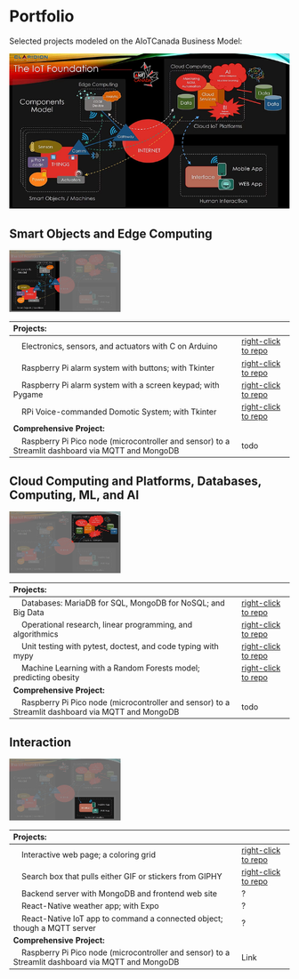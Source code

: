 # Portfolio

Selected projects modeled on the  AIoTCanada Business Model:

<img src="img/model1.jpg" alt="Modèle d'AIoTCanada">

## Smart Objects and Edge Computing

<img src="img/model1a.jpg" alt="Modèle d'AIoTCanada" width="200">

| Projects:     |      |
|:-----|:-----|
| &nbsp;&nbsp;&nbsp;&nbsp;Electronics, sensors, and actuators with C on Arduino | <a href="https://github.com/ugolabo/electronics_sensors_actuators">right-click to repo</a>  |
| &nbsp;&nbsp;&nbsp;&nbsp;Raspberry Pi alarm system with buttons; with Tkinter | <a href="https://github.com/ugolabo/rpi_alarm_system">right-click to repo</a>  |
| &nbsp;&nbsp;&nbsp;&nbsp;Raspberry Pi alarm system with a screen keypad; with Pygame | <a href="https://github.com/ugolabo/rpi_alarm_system_v2">right-click to repo</a>  |
| &nbsp;&nbsp;&nbsp;&nbsp;RPi Voice-commanded Domotic System; with Tkinter | <a href="https://github.com/ugolabo/voice_commanded_domotics">right-click to repo</a>  |
| **Comprehensive Project:** |       |
| &nbsp;&nbsp;&nbsp;&nbsp;Raspberry Pi Pico node (microcontroller and sensor) to a Streamlit dashboard via MQTT and MongoDB | todo  |

## Cloud Computing and Platforms, Databases, Computing, ML, and AI

<img src="img/model1b.jpg" alt="Modèle d'AIoTCanada" width="200">

| Projects:     |      |
|:-----|:-----|
| &nbsp;&nbsp;&nbsp;&nbsp;Databases: MariaDB for SQL, MongoDB for NoSQL; and Big Data | <a href="https://github.com/ugolabo/databases_big_data">right-click to repo</a>  |
| &nbsp;&nbsp;&nbsp;&nbsp;Operational research, linear programming, and algorithmics | <a href="https://github.com/ugolabo/or_linear_programming_algorithmics">right-click to repo</a>  |
| &nbsp;&nbsp;&nbsp;&nbsp;Unit testing with pytest, doctest, and code typing with mypy | <a href="https://github.com/ugolabo/unit_testing_code_typing">right-click to repo</a>  |
| &nbsp;&nbsp;&nbsp;&nbsp;Machine Learning with a Random Forests model; predicting obesity | <a href="https://github.com/ugolabo/ml_random_forests">right-click to repo</a>  |
| **Comprehensive Project:** |       |
| &nbsp;&nbsp;&nbsp;&nbsp;Raspberry Pi Pico node (microcontroller and sensor) to a Streamlit dashboard via MQTT and MongoDB | todo  |

## Interaction

<img src="img/model1c.jpg" alt="Modèle d'AIoTCanada" width="200">
 
| Projects:     |      |
|:-----|:-----|
| &nbsp;&nbsp;&nbsp;&nbsp;Interactive web page; a coloring grid | <a href="https://github.com/ugolabo/interactive_web_page">right-click to repo</a>  |
| &nbsp;&nbsp;&nbsp;&nbsp;Search box that pulls either GIF or stickers from GIPHY | <a href="https://github.com/ugolabo/search_box_giphy">right-click to repo</a>  |
| &nbsp;&nbsp;&nbsp;&nbsp;Backend server with MongoDB and frontend web site | ?  |
| &nbsp;&nbsp;&nbsp;&nbsp;React-Native weather app; with Expo | ?  |
| &nbsp;&nbsp;&nbsp;&nbsp;React-Native IoT app to command a connected object; though a MQTT server | ?  |
| **Comprehensive Project:** |       |
| &nbsp;&nbsp;&nbsp;&nbsp;Raspberry Pi Pico node (microcontroller and sensor) to a Streamlit dashboard via MQTT and MongoDB | Link  |
